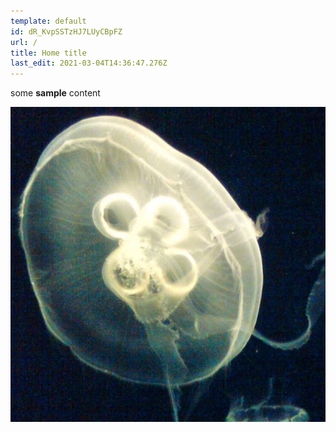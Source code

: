 ```yaml
---
template: default
id: dR_KvpSSTzHJ7LUyCBpFZ
url: /
title: Home title
last_edit: 2021-03-04T14:36:47.276Z
---
```

some **sample** content

![test-alt](./test.jpg)

